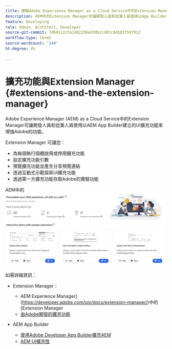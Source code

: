 ```yaml
---
title: 瞭解Adobe Experience Manager as a Cloud Service中的Extension Manager
description: AEM中的Extension Manager可讓開發人員和從業人員使用以App Builder建立的擴充功能來增強AEM的功能。
feature: Developing
role: Admin, Architect, Developer
source-git-commit: 7d69112c5a1dd2256ed38b2cd01c84583f587912
workflow-type: tm+mt
source-wordcount: '149'
ht-degree: 4%

---
```



# 擴充功能與Extension Manager {#extensions-and-the-extension-manager}

Adobe Experience Manager (AEM) as a Cloud Service中的Extension Manager可讓開發人員和從業人員使用以AEM App Builder建立的UI擴充功能來增強Adobe的功能。

Extension Manager 可讓您：

* 為每個執行個體啟用或停用擴充功能
* 設定擴充功能引數
* 預覽擴充功能並產生分享預覽連結
* 透過互動式示範探索UI擴充功能
* 透過第一方擴充功能存取Adobe的實驗功能

AEM中的![Extension Manager](/help/implementing/developing/extending/assets/homepage.png)

如需詳細資訊：

* Extension Manager：

   * AEM Experience Manager](https://developer.adobe.com/uix/docs/extension-manager/)中的[Extension Manager
   * [由Adobe開發的擴充功能](https://developer.adobe.com/uix/docs/extension-manager/extension-developed-by-adobe/)

* AEM App Builder

   * [使用Adobe Developer App Builder擴充AEM](/help/implementing/developing/extending/app-builder/extending-aem-with-app-builder.md)
   * [AEM UI擴充性](https://experienceleague.adobe.com/en/docs/experience-manager-learn/cloud-service/developing/extensibility/ui/overview)